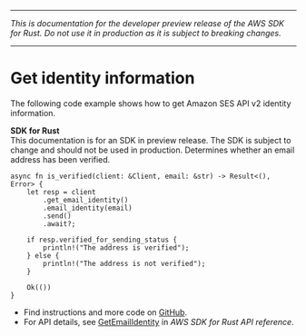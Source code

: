 --------

 *This is documentation for the developer preview release of the AWS SDK for Rust\. Do not use it in production as it is subject to breaking changes\.* 

--------

# Get identity information<a name="sesv2_GetEmailIdentity_rust_topic"></a>

The following code example shows how to get Amazon SES API v2 identity information\.

**SDK for Rust**  
This documentation is for an SDK in preview release\. The SDK is subject to change and should not be used in production\.
Determines whether an email address has been verified\.  

```
async fn is_verified(client: &Client, email: &str) -> Result<(), Error> {
    let resp = client
        .get_email_identity()
        .email_identity(email)
        .send()
        .await?;

    if resp.verified_for_sending_status {
        println!("The address is verified");
    } else {
        println!("The address is not verified");
    }

    Ok(())
}
```
+  Find instructions and more code on [GitHub](https://github.com/awsdocs/aws-doc-sdk-examples/tree/main/rust_dev_preview/ses#code-examples)\. 
+  For API details, see [GetEmailIdentity](https://awslabs.github.io/aws-sdk-rust/) in *AWS SDK for Rust API reference*\. 